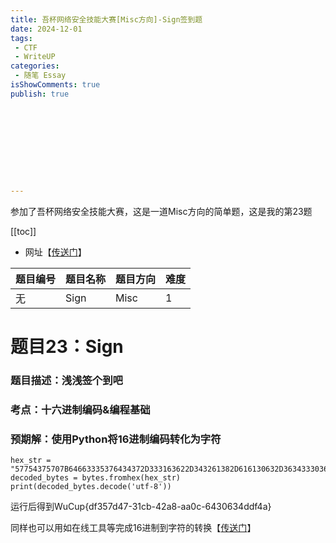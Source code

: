 ```yaml
---
title: 吾杯网络安全技能大赛[Misc方向]-Sign签到题
date: 2024-12-01
tags:
 - CTF
 - WriteUP
categories:
 - 随笔 Essay 
isShowComments: true
publish: true










---
```


<Boxx/>

参加了吾杯网络安全技能大赛，这是一道Misc方向的简单题，这是我的第23题

[[toc]]

- 网址【[传送门](https://www.wucup.net/)】

| 题目编号 | 题目名称 | 题目方向 | 难度 |
| -------- | -------- | -------- | ---- |
| 无       | Sign     | Misc     | 1    |

<!-- more -->

# 题目23：Sign

### 题目描述：浅浅签个到吧

### 考点：十六进制编码&编程基础

### 预期解：使用Python将16进制编码转化为字符

```
hex_str = "57754375707B64663335376434372D333163622D343261382D616130632D3634333036333464646634617D"
decoded_bytes = bytes.fromhex(hex_str)
print(decoded_bytes.decode('utf-8'))
```

运行后得到WuCup{df357d47-31cb-42a8-aa0c-6430634ddf4a}

同样也可以用如在线工具等完成16进制到字符的转换【[传送门](https://www.bejson.com/convert/ox2str/)】
